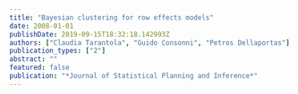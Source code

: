 ```yaml
---
title: "Bayesian clustering for row effects models"
date: 2008-01-01
publishDate: 2019-09-15T18:32:18.142993Z
authors: ["Claudia Tarantola", "Guido Consonni", "Petros Dellaportas"]
publication_types: ["2"]
abstract: ""
featured: false
publication: "*Journal of Statistical Planning and Inference*"
---
```


